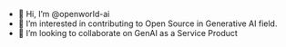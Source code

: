 - 👋 Hi, I’m @openworld-ai
- 👀 I’m interested in contributing to Open Source in Generative AI field.
- 💞️ I’m looking to collaborate on GenAI as a Service Product

<!---
openworld-ai/openworld-ai is a ✨ special ✨ repository because its `README.md` (this file) appears on your GitHub profile.
You can click the Preview link to take a look at your changes.
--->
